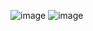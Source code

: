 ![image](https://github.com/user-attachments/assets/a9a252b9-750c-479e-84f7-052924af5e5b)
![image](https://github.com/user-attachments/assets/49ef16f1-7923-4844-a449-4697ef40c314)
